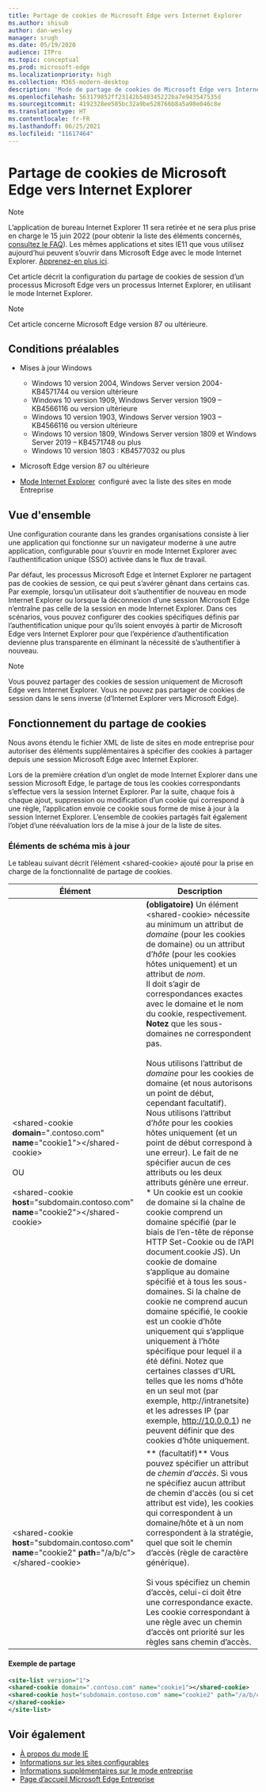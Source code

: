 ```yaml
---
title: Partage de cookies de Microsoft Edge vers Internet Explorer
ms.author: shisub
author: dan-wesley
manager: srugh
ms.date: 05/19/2020
audience: ITPro
ms.topic: conceptual
ms.prod: microsoft-edge
ms.localizationpriority: high
ms.collection: M365-modern-desktop
description: 'Mode de partage de cookies de Microsoft Edge vers Internet Explorer '
ms.openlocfilehash: 563179852ff23142b540345222ba7e943547535d
ms.sourcegitcommit: 4192328ee585bc32a9be528766b8a5a98e046c8e
ms.translationtype: HT
ms.contentlocale: fr-FR
ms.lasthandoff: 06/25/2021
ms.locfileid: "11617464"
---
```

# <a name="cookie-sharing-from-microsoft-edge-to-internet-explorer"></a>Partage de cookies de Microsoft Edge vers Internet Explorer

>[!Note]
> L’application de bureau Internet Explorer 11 sera retirée et ne sera plus prise en charge le 15 juin 2022 (pour obtenir la liste des éléments concernés, [consultez le FAQ](https://techcommunity.microsoft.com/t5/windows-it-pro-blog/internet-explorer-11-desktop-app-retirement-faq/ba-p/2366549)). Les mêmes applications et sites IE11 que vous utilisez aujourd’hui peuvent s’ouvrir dans Microsoft Edge avec le mode Internet Explorer. [Apprenez-en plus ici](https://blogs.windows.com/windowsexperience/2021/05/19/the-future-of-internet-explorer-on-windows-10-is-in-microsoft-edge/).

Cet article décrit la configuration du partage de cookies de session d’un processus Microsoft Edge vers un processus Internet Explorer, en utilisant le mode Internet Explorer.

> [!NOTE]
> Cet article concerne Microsoft Edge version 87 ou ultérieure.

## <a name="prerequisites"></a>Conditions préalables

- Mises à jour Windows

  - Windows 10 version 2004, Windows Server version 2004-KB4571744 ou version ultérieure
  - Windows 10 version 1909, Windows Server version 1909 – KB4566116 ou version ultérieure
  - Windows 10 version 1903, Windows Server version 1903 – KB4566116 ou version ultérieure
  - Windows 10 version 1809, Windows Server version 1809 et Windows Server 2019 – KB4571748 ou plus
  - Windows 10 version 1803 : KB4577032 ou plus

- Microsoft Edge version 87 ou ultérieure
- [Mode Internet Explorer](./edge-ie-mode.md)  configuré avec la liste des sites en mode Entreprise

## <a name="overview"></a>Vue d'ensemble

Une configuration courante dans les grandes organisations consiste à lier une application qui fonctionne sur un navigateur moderne à une autre application, configurable pour s’ouvrir en mode Internet Explorer avec l’authentification unique (SSO) activée dans le flux de travail.

Par défaut, les processus Microsoft Edge et Internet Explorer ne partagent pas de cookies de session, ce qui peut s’avérer gênant dans certains cas. Par exemple, lorsqu’un utilisateur doit s’authentifier de nouveau en mode Internet Explorer ou lorsque la déconnexion d’une session Microsoft Edge n’entraîne pas celle de la session en mode Internet Explorer. Dans ces scénarios, vous pouvez configurer des cookies spécifiques définis par l’authentification unique pour qu’ils soient envoyés à partir de Microsoft Edge vers Internet Explorer pour que l’expérience d’authentification devienne plus transparente en éliminant la nécessité de s’authentifier à nouveau.

> [!NOTE]
> Vous pouvez partager des cookies de session uniquement de Microsoft Edge vers Internet Explorer. Vous ne pouvez pas partager de cookies de session dans le sens inverse (d’Internet Explorer vers Microsoft Edge).

## <a name="how-cookie-sharing-works"></a>Fonctionnement du partage de cookies

Nous avons étendu le fichier XML de liste de sites en mode entreprise pour autoriser des éléments supplémentaires à spécifier des cookies à partager depuis une session Microsoft Edge avec Internet Explorer.  

Lors de la première création d’un onglet de mode Internet Explorer dans une session Microsoft Edge, le partage de tous les cookies correspondants s’effectue vers la session Internet Explorer. Par la suite, chaque fois à chaque ajout, suppression ou modification d’un cookie qui correspond à une règle, l’application envoie ce cookie sous forme de mise à jour à la session Internet Explorer. L’ensemble de cookies partagés fait également l’objet d’une réévaluation lors de la mise à jour de la liste de sites.

### <a name="updated-schema-elements"></a>Éléments de schéma mis à jour

Le tableau suivant décrit l’élément \<shared-cookie\> ajouté pour la prise en charge de la fonctionnalité de partage de cookies.

| Élément| Description |
|-|-|
| \<shared-cookie **domain**=".contoso.com" **name**="cookie1"\>\</shared-cookie\><br><br>OU<br><br>\<shared-cookie **host**="subdomain.contoso.com" **name**="cookie2"\>\</shared-cookie\>   |**(obligatoire)** Un élément \<shared-cookie\> nécessite au minimum un attribut de *domaine* (pour les cookies de domaine) ou un attribut d’*hôte* (pour les cookies hôtes uniquement) et un attribut de *nom*.<br>Il doit s’agir de correspondances exactes avec le domaine et le nom du cookie, respectivement. **Notez** que les sous-domaines ne correspondent pas.<br><br>Nous utilisons l’attribut de *domaine* pour les cookies de domaine (et nous autorisons un point de début, cependant facultatif).<br>Nous utilisons l’attribut d’*hôte* pour les cookies hôtes uniquement (et un point de début correspond à une erreur). Le fait de ne spécifier aucun de ces attributs ou les deux attributs génère une erreur.<br>* Un cookie est un cookie de domaine si la chaîne de cookie comprend un domaine spécifié (par le biais de l’en-tête de réponse HTTP Set-Cookie ou de l’API document.cookie JS). Un cookie de domaine s’applique au domaine spécifié et à tous les sous-domaines. Si la chaîne de cookie ne comprend aucun domaine spécifié, le cookie est un cookie d’hôte uniquement qui s’applique uniquement à l’hôte spécifique pour lequel il a été défini. Notez que certaines classes d’URL telles que les noms d’hôte en un seul mot (par exemple, http://intranetsite) et les adresses IP (par exemple, http://10.0.0.1) ne peuvent définir que des cookies d’hôte uniquement.    |
| \<shared-cookie **host**="subdomain.contoso.com" **name**="cookie2" **path**="/a/b/c"\>\</shared-cookie\>  | ** (facultatif)** Vous pouvez spécifier un attribut de *chemin d’accès*. Si vous ne spécifiez aucun attribut de chemin d'accès (ou si cet attribut est vide), les cookies qui correspondent à un domaine/hôte et à un nom correspondent à la stratégie, quel que soit le chemin d’accès (règle de caractère générique).<br><br>Si vous spécifiez un chemin d’accès, celui-ci doit être une correspondance exacte.<br>Les cookie correspondant à une règle avec un chemin d’accès ont priorité sur les règles sans chemin d’accès. |

#### <a name="sharing-example"></a>Exemple de partage

```xml
<site-list version="1">
<shared-cookie domain=".contoso.com" name="cookie1"></shared-cookie> 
<shared-cookie host="subdomain.contoso.com" name="cookie2" path="/a/b/c">
</shared-cookie>
</site-list>
```

## <a name="see-also"></a>Voir également

- [À propos du mode IE](./edge-ie-mode.md)
- [Informations sur les sites configurables](./edge-learnmore-configurable-sites-ie-mode.md)
- [Informations supplémentaires sur le mode entreprise](/internet-explorer/ie11-deploy-guide/enterprise-mode-overview-for-ie11)
- [Page d’accueil Microsoft Edge Entreprise](https://aka.ms/EdgeEnterprise)